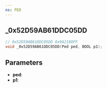 ```yaml
---
ns: PED
---
```

## _0x52D59AB61DDC05DD

```c
// 0x52D59AB61DDC05DD 0x9A2180FF
void _0x52D59AB61DDC05DD(Ped ped, BOOL p1);
```


## Parameters
* **ped**: 
* **p1**: 


